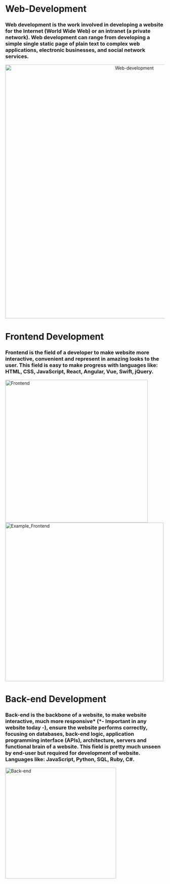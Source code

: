 # Web-Development

<h3>
Web development is the work involved in developing a website for the Internet (World Wide Web) or an intranet (a private network). Web development can range from developing a simple single static page of plain text to complex web applications, electronic businesses, and social network services.
</h3>
<p align='center'>
<img src='https://www.elegantthemes.com/blog/wp-content/uploads/2018/12/top11.png' alt='Web-development' width=800>
</p>

# Frontend Development
<h3>
Frontend is the field of a developer to make website more interactive, convenient and represent in amazing looks to the user. This field is easy to make progress with languages like: HTML, CSS, JavaScript, React, Angular, Vue, Swift, jQuery.
</h3>
<img src='https://globaleducation.s3.ap-south-1.amazonaws.com/globaledu/gif/front-end-development.gif' alt='Frontend' width=450><img src='https://blog.back4app.com/wp-content/uploads/2021/05/Top-10-Front-End-Programming-Languages.jpeg' alt='Example_Frontend' width=500>


# Back-end Development

<h3>
Back-end is the backbone of a website, to make website interactive, much more responsive* (*- Important in any website today -), ensure the website performs correctly, focusing on databases, back-end logic, application programming interface (APIs), architecture, servers and functional brain of a website. This field is pretty much unseen by end-user but required for development of website. Languages like: JavaScript, Python, SQL, Ruby, C#.
</h3>
<img src='https://dresma.ai/wp-content/uploads/2022/01/Back-End-Developer-Node-JS-2.gif' alt='Back-end' height=350>
